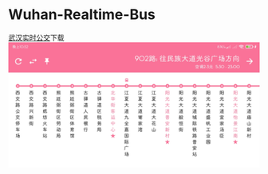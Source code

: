 # Wuhan-Realtime-Bus
[武汉实时公交](https://github.com/PPeanutButter/BusTracingAppForWuhan/blob/master/app/release/app-release.apk)下载
![](screen.jpg)
